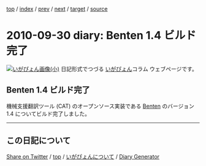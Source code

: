 [top](../index.html) 
 / [index](https://igapyon.github.io/diary/2010/index.html) 
 / [prev](https://igapyon.github.io/diary/2010/ig100929.html) 
 / [next](https://igapyon.github.io/diary/2010/ig101001.html) 
 / [target](https://igapyon.github.io/diary/2010/ig100930.html) 
 / [source](https://github.com/igapyon/diary/blob/gh-pages/2010/ig100930.html.src.md) 

2010-09-30 diary: Benten 1.4 ビルド完了
=====================================================================================================
[![いがぴょん画像(小)](https://igapyon.github.io/diary/images/iga200306s.jpg "いがぴょん")](https://igapyon.github.io/diary/memo/memoigapyon.html) 日記形式でつづる [いがぴょん](https://igapyon.github.io/diary/memo/memoigapyon.html)コラム ウェブページです。

## Benten 1.4 ビルド完了

機械支援翻訳ツール (CAT) のオープンソース実装である [Benten](https://ja.osdn.net/projects/benten/wiki/FrontPage) のバージョン 1.4 についてビルド完了しました。

----------------------------------------------------------------------------------------------------

## この日記について

[Share on Twitter](https://twitter.com/intent/tweet?hashtags=igapyon%2Cdiary%2C%E3%81%84%E3%81%8C%E3%81%B4%E3%82%87%E3%82%93&text=Benten+1.4+%E3%83%93%E3%83%AB%E3%83%89%E5%AE%8C%E4%BA%86&url=https%3A%2F%2Figapyon.github.io%2Fdiary%2F2010%2Fig100930.html) / [top](../index.html) / [いがぴょんについて](https://igapyon.github.io/diary/memo/memoigapyon.html) / [Diary Generator](https://github.com/igapyon/igapyonv3)
